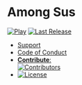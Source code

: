 # Among Sus

[![Play](https://img.shields.io/website?down_color=%23F00&down_message=Website%20down&label=Play&up_color=%2308F&up_message=Website%20online&url=https%3A%2F%2Fsus.wixonic.fr)](https://sus.wixonic.fr) [![Last Release](https://img.shields.io/github/v/release/Wixonic/Among-Sus?display_name=tag&label=Version)](https://github.com/Wixonic/Among-Sus/releases)

- [Support](https://github.com/Wixonic/Among-Sus/blob/Default/.github/SUPPORT.md)
- [Code of Conduct](https://github.com/Wixonic/Among-Sus/blob/Default/.github/CODE_OF_CONDUCT.md)
- [**Contribute**:<br />![Contributors](https://img.shields.io/github/contributors/Wixonic/Among-Sus?color=%2308F&label=Contributors)](https://github.com/Wixonic/Among-Sus/blob/Default/.github/CONTRIBUTING.md)
- [![License](https://img.shields.io/github/license/Wixonic/Among-Sus?color=%23555&label=License)](https://github.com/Wixonic/Among-Sus/blob/Default/LICENSE.txt)